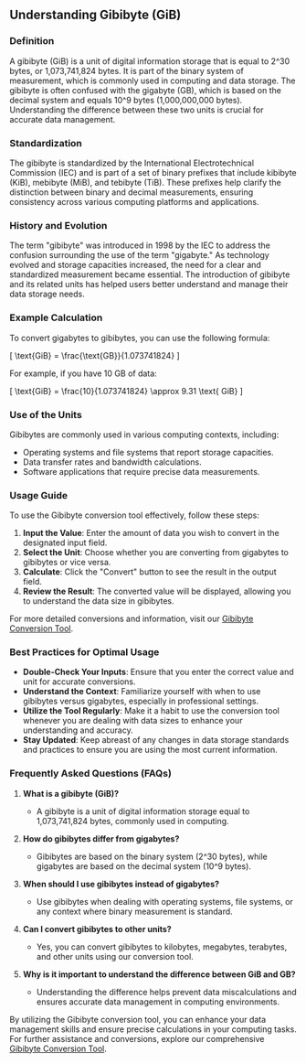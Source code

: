 ## Understanding Gibibyte (GiB)

### Definition
A gibibyte (GiB) is a unit of digital information storage that is equal to 2^30 bytes, or 1,073,741,824 bytes. It is part of the binary system of measurement, which is commonly used in computing and data storage. The gibibyte is often confused with the gigabyte (GB), which is based on the decimal system and equals 10^9 bytes (1,000,000,000 bytes). Understanding the difference between these two units is crucial for accurate data management.

### Standardization
The gibibyte is standardized by the International Electrotechnical Commission (IEC) and is part of a set of binary prefixes that include kibibyte (KiB), mebibyte (MiB), and tebibyte (TiB). These prefixes help clarify the distinction between binary and decimal measurements, ensuring consistency across various computing platforms and applications.

### History and Evolution
The term "gibibyte" was introduced in 1998 by the IEC to address the confusion surrounding the use of the term "gigabyte." As technology evolved and storage capacities increased, the need for a clear and standardized measurement became essential. The introduction of gibibyte and its related units has helped users better understand and manage their data storage needs.

### Example Calculation
To convert gigabytes to gibibytes, you can use the following formula:

\[ \text{GiB} = \frac{\text{GB}}{1.073741824} \]

For example, if you have 10 GB of data:

\[ \text{GiB} = \frac{10}{1.073741824} \approx 9.31 \text{ GiB} \]

### Use of the Units
Gibibytes are commonly used in various computing contexts, including:

- Operating systems and file systems that report storage capacities.
- Data transfer rates and bandwidth calculations.
- Software applications that require precise data measurements.

### Usage Guide
To use the Gibibyte conversion tool effectively, follow these steps:

1. **Input the Value**: Enter the amount of data you wish to convert in the designated input field.
2. **Select the Unit**: Choose whether you are converting from gigabytes to gibibytes or vice versa.
3. **Calculate**: Click the "Convert" button to see the result in the output field.
4. **Review the Result**: The converted value will be displayed, allowing you to understand the data size in gibibytes.

For more detailed conversions and information, visit our [Gibibyte Conversion Tool](https://www.inayam.co/unit-converter/data_storage_si).

### Best Practices for Optimal Usage
- **Double-Check Your Inputs**: Ensure that you enter the correct value and unit for accurate conversions.
- **Understand the Context**: Familiarize yourself with when to use gibibytes versus gigabytes, especially in professional settings.
- **Utilize the Tool Regularly**: Make it a habit to use the conversion tool whenever you are dealing with data sizes to enhance your understanding and accuracy.
- **Stay Updated**: Keep abreast of any changes in data storage standards and practices to ensure you are using the most current information.

### Frequently Asked Questions (FAQs)

1. **What is a gibibyte (GiB)?**
   - A gibibyte is a unit of digital information storage equal to 1,073,741,824 bytes, commonly used in computing.

2. **How do gibibytes differ from gigabytes?**
   - Gibibytes are based on the binary system (2^30 bytes), while gigabytes are based on the decimal system (10^9 bytes).

3. **When should I use gibibytes instead of gigabytes?**
   - Use gibibytes when dealing with operating systems, file systems, or any context where binary measurement is standard.

4. **Can I convert gibibytes to other units?**
   - Yes, you can convert gibibytes to kilobytes, megabytes, terabytes, and other units using our conversion tool.

5. **Why is it important to understand the difference between GiB and GB?**
   - Understanding the difference helps prevent data miscalculations and ensures accurate data management in computing environments.

By utilizing the Gibibyte conversion tool, you can enhance your data management skills and ensure precise calculations in your computing tasks. For further assistance and conversions, explore our comprehensive [Gibibyte Conversion Tool](https://www.inayam.co/unit-converter/data_storage_si).